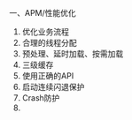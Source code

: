  一、APM/性能优化
1. 优化业务流程
2. 合理的线程分配
3. 预处理、延时加载、按需加载
4. 三级缓存
5. 使用正确的API
6. 启动连续闪退保护
7. Crash防护
8. 




